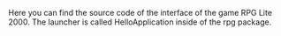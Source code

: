 Here you can find the source code of the interface of the game RPG Lite 2000. 
The launcher is called HelloApplication inside of the rpg package.
